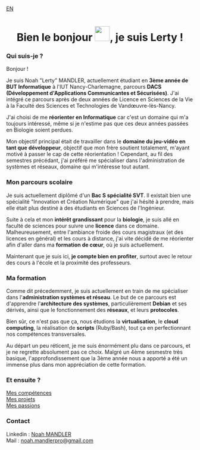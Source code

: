 
[EN](README.md)
# <h1 align="center"> Bien le bonjour <img src="https://em-content.zobj.net/source/telegram/386/bear_1f43b.webp" height="40px" width="40px">, je suis Lerty !
### Qui suis-je ?
Bonjour !</br>

Je suis Noah "Lerty" MANDLER, actuellement étudiant en **3ème année de BUT Informatique** à l'IUT Nancy-Charlemagne, parcours **DACS (Développement d'Applications Communicantes et Sécurisées)**. J'ai intégré ce parcours après de deux années de Licence en Sciences de la Vie à la Faculté des Sciences et Technologies de Vandœuvre-lès-Nancy.

J'ai choisi de me **réorienter en Informatique** car c'est un domaine qui m'a toujours intéressé, même si je n'estime pas que ces deux années passées en Biologie soient perdues.

Mon objectif principal était de travailler dans le **domaine du jeu-vidéo en tant que développeur**, objectif que mon frère soutient totalement, m'ayant motivé à passer le cap de cette réorientation ! Cependant, au fil des semestres précédant, j'ai préféré me spécialiser dans l'administration de systèmes et réseaux, domaine qui m'intéresse tout autant.

### Mon parcours scolaire
Je suis actuellement diplômé d'un **Bac S spécialité SVT**. Il existait bien une spécialité "Innovation et Création Numérique" que j'ai hésité à prendre, mais elle était plus destiné à des étudiants en Sciences de l'Ingénieur.

Suite à cela et mon **intérêt grandissant** pour la **biologie**, je suis allé en faculté de sciences pour suivre une **licence** dans ce domaine. Malheureusement, entre l'ambiance froide des cours magistraux (et des licences en général) et les cours à distance, j'ai vite décidé de me réorienter afin d'aller dans ma **formation de cœur**, où je suis actuellement.

Maintenant que je suis ici, **je compte bien en profiter**, surtout avec le retour des cours à l'école et la proximité des professeurs.

### Ma formation
Comme dit précedemment, je suis actuellement en train de me spécialiser dans l'**administration systèmes et réseau**. Le but de ce parcours est d'apprendre l'**architecture des systèmes**, particulièrement **Debian** et ses dérivés, ainsi que le fonctionnement des **réseaux**, et leurs **protocoles**.

Bien sûr, ce n'est pas que ça, nous étudions la **virtualisation**, le **cloud computing**, la réalisation de **scripts** (Ruby/Bash), tout ça en perfectionnant nos compétences transversales.

Au départ un peu réticent, je me suis énormément plu dans ce parcours, et je ne regrette absolument pas ce choix. Malgré un 4ème sesmestre très basique, l'approfondissement que la 3ème année nous a apporté a été un immense plus dans mon appréciation de cette formation.

### Et ensuite ?
[Mes compétences](COMPETENCES.md)</br>
[Mes projets](PROJETS.md)</br>
[Mes passions](PASSIONS.md)

### Contact

Linkedin : [Noah MANDLER](https://www.linkedin.com/in/noah-m-2b0567258/)</br>
Mail : [noah.mandlerpro@gmail.com](mailto:noah.mandlerpro@gmail.com)


